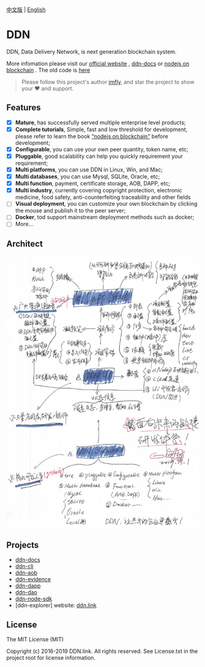 [中文版](./README-zh-CN.md) | [English](./README.md)

# DDN

DDN, Data Delivery Network, is next generation blockchain system.

More infomation please visit our [official website](https://www.ddn.link) , [ddn-docs](https://github.com/ddnlink/ddn-docs) or [nodejs on blockchain](https://github.com/imfly/bitcoin-on-nodejs) . The old code is [here](https://github.com/ebookcoin/ebookcoin)

> Please follow this project's author [imfly](https://github.com/imfly), and star the project to show your ❤️ and support.

## Features

- [x] **Mature**, has successfully served multiple enterprise level products;
- [x] **Complete tutorials**, Simple, fast and low threshold for development, please refer to learn the book [“nodejs on blockchain"](https://github.com/imfly/bitcoin-on-nodejs) before development;
- [x] **Configurable**, you can use your own peer quantity, token name, etc;
- [x] **Pluggable**, good scalability can help you quickly requirement your requirement;
- [x] **Multi platforms**, you can use DDN in Linux, Win, and Mac;
- [x] **Multi databases**, you can use Mysql, SQLite, Oracle, etc;
- [x] **Multi function**, payment, certificate storage, AOB, DAPP, etc;
- [x] **Multi industry**, currently covering copyright protection, electronic medicine, food safety, anti-counterfeiting traceability and other fields
- [ ] **Visual deployment**, you can customize your own blockchain by clicking the mouse and publish it to the peer server;
- [ ] **Docker**, tod support mainstream deployment methods such as docker;
- [ ] More...

## Architect

![](./doc/architect.jpg)

## Projects

- [ddn-docs](https://github.com/ddnlink/ddn-docs)
- [ddn-cli](https://github.com/ddnlink/ddn-cli)
- [ddn-aob](./packages/ddn-aob)
- [ddn-evidence](./packages/ddn-evidence)
- [ddn-dapp](./packages/ddn-dapp)
- [ddn-dao](./packages/ddn-dao)
- [ddn-node-sdk](./packages/ddn-node-sdk)
- [ddn-explorer] website: [ddn.link](http://mainnet.ddn.link)

## License

The MIT License (MIT)

Copyright (c) 2016-2019 DDN.link. All rights reserved. See License.txt in the project root for license information.
